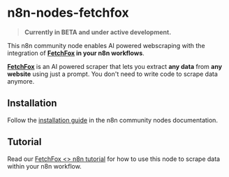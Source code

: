# n8n-nodes-fetchfox

> **Currently in BETA and under active development.**

This n8n community node enables AI powered webscraping with the integration of **[FetchFox](https://fetchfox.ai?r=n8n) in your n8n workflows**. 

**[FetchFox](https://fetchfox.ai?r=n8n)** is an AI powered scraper that lets you extract **any data** from **any website** using just a prompt. You don't need to write code to scrape data anymore.

## Installation

Follow the [installation guide](https://docs.n8n.io/integrations/community-nodes/installation/) in the n8n community nodes documentation.

## Tutorial

Read our [FetchFox <> n8n tutorial](https://docs.fetchfox.ai/n8n) for how to use this node to scrape data within your n8n workflow.
